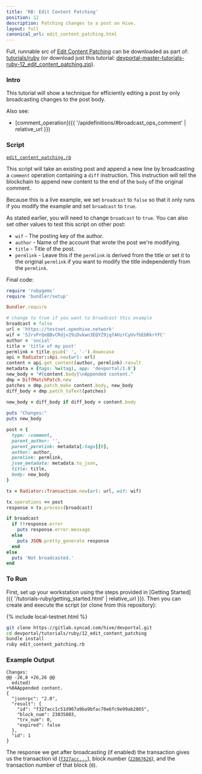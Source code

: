 ```yaml
---
title: 'RB: Edit Content Patching'
position: 12
description: Patching changes to a post on Hive.
layout: full
canonical_url: edit_content_patching.html
---
```

Full, runnable src of [Edit Content Patching](https://gitlab.syncad.com/hive/devportal/-/tree/master/tutorials/ruby/12_edit_content_patching) can be downloaded as part of: [tutorials/ruby](https://gitlab.syncad.com/hive/devportal/-/tree/master/tutorials/ruby) (or download just this tutorial: [devportal-master-tutorials-ruby-12_edit_content_patching.zip](https://gitlab.syncad.com/hive/devportal/-/archive/master/devportal-master.zip?path=tutorials/ruby/12_edit_content_patching)).

### Intro

This tutorial will show a technique for efficiently editing a post by only broadcasting changes to the post body.

Also see:
* [comment_operation]({{ '/apidefinitions/#broadcast_ops_comment' | relative_url }})

### Script

[`edit_content_patching.rb`](https://gitlab.syncad.com/hive/devportal/-/blob/master/tutorials/ruby/12_edit_content_patching/edit_content_patching.rb)

This script will take an existing post and append a new line by broadcasting a `comment` operation containing a `diff` instruction.  This instruction will tell the blockchain to append new content to the end of the `body` of the original comment.

Because this is a live example, we set `broadcast` to `false` so that it only runs if you modify the example and set `broadcast` to `true`.

As stated earlier, you will need to change `broadcast` to `true`.  You can also set other values to test this script on other post:

* `wif` - The posting key of the author.
* `author` - Name of the account that wrote the post we're modifying.
* `title` - Title of the post.
* `permlink` - Leave this if the `permlink` is derived from the title or set it to the original `permlink` if you want to modify the title independently from the `permlink`.

Final code:

```ruby
require 'rubygems'
require 'bundler/setup'

Bundler.require

# change to true if you want to broadcast this example
broadcast = false
url = 'https://testnet.openhive.network'
wif = '5JrvPrQeBBvCRdjv29iDvkwn3EQYZ9jqfAHzrCyUvfbEbRkrYFC'
author = 'social'
title = 'title of my post'
permlink = title.gsub(' ', '-').downcase
api = Radiator::Api.new(url: url)
content = api.get_content(author, permlink).result
metadata = {tags: %w(tag), app: 'devportal/1.0'}
new_body = "#{content.body}\nAppended content."
dmp = DiffMatchPatch.new
patches = dmp.patch_make content.body, new_body
diff_body = dmp.patch_toText(patches)

new_body = diff_body if diff_body < content.body
  
puts "Changes:"
puts new_body

post = {
  type: :comment,
  parent_author: '',
  parent_permlink: metadata[:tags][0],
  author: author,
  permlink: permlink,
  json_metadata: metadata.to_json,
  title: title,
  body: new_body
}

tx = Radiator::Transaction.new(url: url, wif: wif)

tx.operations << post
response = tx.process(broadcast)

if broadcast
  if !!response.error
    puts response.error.message
  else
    puts JSON.pretty_generate response
  end
else
  puts 'Not broadcasted.'
end

```

### To Run

First, set up your workstation using the steps provided in [Getting Started]({{ '/tutorials-ruby/getting_started.html' | relative_url }}).  Then you can create and execute the script (or clone from this repository):

{% include local-testnet.html %}

```bash
git clone https://gitlab.syncad.com/hive/devportal.git
cd devportal/tutorials/ruby/12_edit_content_patching
bundle install
ruby edit_content_patching.rb
```

### Example Output

```
Changes:
@@ -26,8 +26,26 @@
  edited)
+%0AAppended content.
{
  "jsonrpc": "2.0",
  "result": {
    "id": "f327acc1c51d907a9ba9bfac70e6fc9e99ab2865",
    "block_num": 23035803,
    "trx_num": 0,
    "expired": false
  },
  "id": 1
}
```

The response we get after broadcasting (if enabled) the transaction gives us the transaction id ([`f327acc...`](https://hiveblocks.com/tx/f327acc1c51d907a9ba9bfac70e6fc9e99ab2865)), block number ([`22867626`](https://hiveblocks.com/b/23035803)), and the transaction number of that block (`0`).
